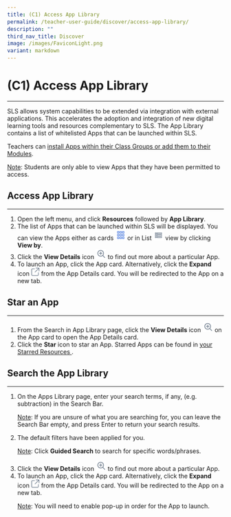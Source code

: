 ```yaml
---
title: (C1) Access App Library
permalink: /teacher-user-guide/discover/access-app-library/
description: ""
third_nav_title: Discover
image: /images/FaviconLight.png
variant: markdown
---
```

<h1>(C1) Access App Library</h1><hr>
<p>SLS allows system capabilities to be extended via integration with external applications. This accelerates the adoption and integration of new digital learning tools and resources complementary to SLS. The App Library contains a list of whitelisted Apps that can be launched within SLS.</p>
<p>Teachers can  <a target="_blank" href="/teacher-user-guide/organise/install-and-launch-apps/">install Apps within their Class Groups or add them to their Modules</a>.
</p>
<p><u>Note</u>: Students are only able to view Apps that they have been permitted to access.</p>
<h2>Access App Library</h2>
<hr>
<ol>
<li>Open the left menu, and click <strong>Resources</strong> followed by <strong>App Library</strong>.</li>
<li>The list of Apps that can be launched within SLS will be displayed. You can view the Apps either as cards 
<img style="width:1.5rem; display: inline;" src="/images/Icons/Card.png"> or in List <img style="width:1.5rem; display: inline;" src="/images/Icons/List.svg"> view by clicking <strong>View by</strong>.</li>
<li>Click the <strong>View Details</strong> icon <img style="width:1.5rem; display: inline;" src="/images/Icons/ViewDetails.svg"> to find out more about a particular App.</li>
<li>To launch an App, click the App card. Alternatively, click the <strong>Expand</strong> icon
<img style="width:1.2rem; display: inline;" src="/images/Icons/external-link.svg"> from the App Details card. You will be redirected to the App on a new tab.
</li>
</ol>
<h2>Star an App</h2>
<hr>
<ol>
<li>From the Search in App Library page, click the <strong>View Details</strong> icon <img style="width:1.5rem; display: inline;" src="/images/Icons/ViewDetails.svg"> on the App card to open the App Details card.</li>
<li>Click the <strong>Star</strong> icon to star an App. Starred Apps can be found in <a target="_blank" href="/teacher-user-guide/organise/star-resources/">your Starred Resources </a>.</li>
</ol>
<h2>Search the App Library</h2>
<hr>
<ol>
<li>On the Apps Library page, enter your search terms, if any, (e.g. subtraction) in the Search Bar.
<p><u>Note</u>: If you are unsure of what you are searching for, you can leave the Search Bar empty, and press Enter to return your search results.</p>
</li><li>The default filters have been applied for you.<p><u>Note</u>: Click <strong>Guided Search</strong> to search for specific words/phrases.</p></li><li>Click the <strong>View Details</strong> icon <img style="width:1.5rem; display: inline;" src="/images/Icons/ViewDetails.svg"> to find out more about a particular App.</li>
<li>To launch an App, click the App card. Alternatively, click the <strong>Expand</strong> icon <img style="width:1.2rem; display: inline;" src="/images/Icons/external-link.svg"> from the App Details card. You will be redirected to the App on a new tab.
<p><u>Note</u>: You will need to enable pop-up in order for the App to launch.</p></li></ol>